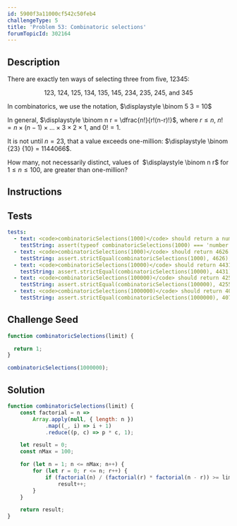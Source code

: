 ```yaml
---
id: 5900f3a11000cf542c50feb4
challengeType: 5
title: 'Problem 53: Combinatoric selections'
forumTopicId: 302164
---
```


## Description
<section id='description'>

There are exactly ten ways of selecting three from five, 12345:

<div style='text-align: center;'>123, 124, 125, 134, 135, 145, 234, 235, 245, and 345</div>

In combinatorics, we use the notation, $\displaystyle \binom 5 3 = 10$

In general, $\displaystyle \binom n r = \dfrac{n!}{r!(n-r)!}$, where $r \le n$, $n! = n \times (n-1) \times ... \times 3 \times 2 \times 1$, and $0! = 1$.

It is not until $n = 23$, that a value exceeds one-million: $\displaystyle \binom {23} {10} = 1144066$.

How many, not necessarily distinct, values of  $\displaystyle \binom n r$ for $1 \le n \le 100$, are greater than one-million?

</section>

## Instructions
<section id='instructions'>

</section>

## Tests
<section id='tests'>

```yml
tests:
  - text: <code>combinatoricSelections(1000)</code> should return a number.
    testString: assert(typeof combinatoricSelections(1000) === 'number');
  - text: <code>combinatoricSelections(1000)</code> should return 4626.
    testString: assert.strictEqual(combinatoricSelections(1000), 4626);
  - text: <code>combinatoricSelections(10000)</code> should return 4431.
    testString: assert.strictEqual(combinatoricSelections(10000), 4431);
  - text: <code>combinatoricSelections(100000)</code> should return 4255.
    testString: assert.strictEqual(combinatoricSelections(100000), 4255);
  - text: <code>combinatoricSelections(1000000)</code> should return 4075.
    testString: assert.strictEqual(combinatoricSelections(1000000), 4075);

```

</section>

## Challenge Seed
<section id='challengeSeed'>

<div id='js-seed'>

```js
function combinatoricSelections(limit) {

  return 1;
}

combinatoricSelections(1000000);
```

</div>



</section>

## Solution
<section id='solution'>


```js
function combinatoricSelections(limit) {
    const factorial = n =>
        Array.apply(null, { length: n })
            .map((_, i) => i + 1)
            .reduce((p, c) => p * c, 1);

    let result = 0;
    const nMax = 100;

    for (let n = 1; n <= nMax; n++) {
        for (let r = 0; r <= n; r++) {
            if (factorial(n) / (factorial(r) * factorial(n - r)) >= limit)
                result++;
        }
    }

    return result;
}
```

</section>
